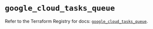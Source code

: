 # `google_cloud_tasks_queue`

Refer to the Terraform Registry for docs: [`google_cloud_tasks_queue`](https://registry.terraform.io/providers/hashicorp/google/5.42.0/docs/resources/cloud_tasks_queue).
